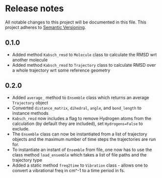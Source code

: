 # Release notes
All notable changes to this project will be documented in this file.
This project adheres to [Semantic Versioning](http://semver.org/).

## 0.1.0

- Added method `Kabsch_rmsd` to `Molecule` class to calculate the RMSD wrt another molecule
- Added method `Kabsch_rmsd` to `Trajectory` class to calculate RMSD over a whole trajectory wrt some reference geometry

## 0.2.0
- Added `average_` method to `Ensemble` class which returns an average `Trajectory` object
- Converted `distance_matrix`, `dihedral`, `angle`, and `bond_length` to instance methods
- `Kabsch_rmsd` now includes a flag to remove Hydrogen atoms from the calculation (by default they are included), set `Hydrogens=False` to exclude.
- The `Ensemble` class can now be instantiated from a list of trajectory objects and the maximum number of time steps the trajectories are run for.
- To instantiate an instant of `Ensemble` from file, one now has to use the class method `load_ensemble` which takes a list of file paths and the trajectory type
- Added a static method `freq2time` to `Vibration` class - allows one to convert a vibrational freq in cm^-1 to a time period in fs.


